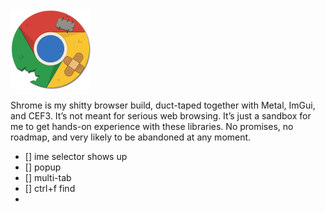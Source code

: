 <img src="shrome.png" width="128" height="128" />

Shrome is my shitty browser build, duct-taped together with Metal, ImGui, and CEF3. It’s not meant for serious web browsing. It’s just a sandbox for me to get hands-on experience with these libraries. No promises, no roadmap, and very likely to be abandoned at any moment.

* [] ime selector shows up
* [] popup
* [] multi-tab
* [] ctrl+f find
* 
